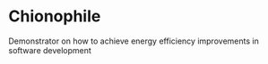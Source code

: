 # Chionophile
Demonstrator on how to achieve energy efficiency improvements  in software development
